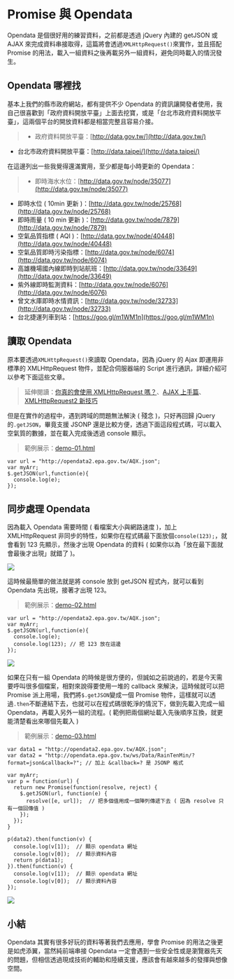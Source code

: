 # Promise 與 Opendata

Opendata 是個很好用的練習資料，之前都是透過 jQuery 內建的 getJSON 或 AJAX 來完成資料串接取得，這篇將會透過`XMLHttpRequest()`來實作，並且搭配 Promise 的用法，載入一組資料之後再載另外一組資料，避免同時載入的情況發生。

## Opendata 哪裡找

基本上我們的縣市政府網站，都有提供不少 Opendata 的資訊讓開發者使用，我自己很喜歡到「政府資料開放平臺」上面去挖寶，或是「台北市政府資料開放平臺」，這兩個平台的開放資料都是相當完整且容易介接。

> - 政府資料開放平臺：[http://data.gov.tw/](http://data.gov.tw/)
- 台北市政府資料開放平臺：[http://data.taipei/](http://data.taipei/)

在這邊列出一些我覺得還滿實用，至少都是每小時更新的 Opendata：

>- 即時海水水位：[http://data.gov.tw/node/35077](http://data.gov.tw/node/35077)
- 即時水位 ( 10min 更新 )：[http://data.gov.tw/node/25768](http://data.gov.tw/node/25768)
- 即時雨量 ( 10 min 更新 )：[http://data.gov.tw/node/7879](http://data.gov.tw/node/7879)
- 空氣品質指標 ( AQI )：[http://data.gov.tw/node/40448](http://data.gov.tw/node/40448)
- 空氣品質即時污染指標：[http://data.gov.tw/node/6074](http://data.gov.tw/node/6074)
- 高雄機場國內線即時到站航班：[http://data.gov.tw/node/33649](http://data.gov.tw/node/33649)
- 紫外線即時監測資料：[http://data.gov.tw/node/6076](http://data.gov.tw/node/6076)
- 曾文水庫即時水情資訊：[http://data.gov.tw/node/32733](http://data.gov.tw/node/32733)
- 台北捷運列車到站：[https://goo.gl/m1WM1n](https://goo.gl/m1WM1n)

## 讀取 Opendata

原本要透過`XMLHttpRequest()`來讀取 Opendata，因為 jQuery 的 Ajax 即運用非標準的 XMLHttpRequest 物件，並配合伺服器端的 Script 進行通訊，詳細介紹可以參考下面這些文章。

> 延伸閱讀：[你真的會使用 XMLHttpRequest 嗎？](https://segmentfault.com/a/1190000004322487)、[AJAX 上手篇](https://developer.mozilla.org/zh-TW/docs/AJAX/Getting_Started)、[XMLHttpRequest2 新技巧](https://www.html5rocks.com/zh/tutorials/file/xhr2/)

但是在實作的過程中，遇到跨域的問題無法解決 ( 殘念 )，只好再回歸 jQuery 的`.getJSON`，畢竟支援 JSONP 還是比較方便，透過下面這段程式碼，可以載入空氣質的數據，並在載入完成後透過 console 顯示。

> 範例展示：[demo-01.html](/demo/201706/javascript-promise-opendata-demo-01.html)

	var url = "http://opendata2.epa.gov.tw/AQX.json";
	var myArr;
	$.getJSON(url,function(e){
	  console.log(e);
	});

## 同步處理 Opendata

因為載入 Opendata 需要時間 ( 看檔案大小與網路速度 )，加上 XMLHttpRequest 非同步的特性，如果你在程式碼最下面放個`console(123);`，就會看到 123 先顯示，然後才出現 Opendata 的資料 ( 如果你以為「放在最下面就會最後才出現」就錯了 )。

![](/img/articles/201706/javascript-promise-opendata-01.jpg)

這時候最簡單的做法就是將 console 放到 getJSON 程式內，就可以看到 Opendata 先出現，接著才出現 123。

> 範例展示：[demo-02.html](/demo/201706/javascript-promise-opendata-demo-02.html)

	var url = "http://opendata2.epa.gov.tw/AQX.json";
	var myArr;
	$.getJSON(url,function(e){
	  console.log(e);
	  console.log(123); // 把 123 放在這邊
	});

![](/img/articles/201706/javascript-promise-opendata-02.jpg)

如果在只有一組 Opendata 的時候是很方便的，但誠如之前說過的，若是今天需要呼叫很多個檔案，相對來說得要使用一堆的 callback 來解決，這時候就可以把 Promise 派上用場，我們將`$.getJSON`變成一個 Promise 物件，這樣就可以透過`.then`不斷連結下去，也就可以在程式碼很乾淨的情況下，做到先載入完成一組 Opendata，再載入另外一組的流程。( 範例把兩個網址載入先後順序互換，就更能清楚看出來哪個先載入 )

> 範例展示：[demo-03.html](/demo/201706/javascript-promise-opendata-demo-03.html)

	var data1 = "http://opendata2.epa.gov.tw/AQX.json";
	var data2 = "http://opendata.epa.gov.tw/ws/Data/RainTenMin/?format=json&callback=?"; // 加上 &callback=? 是 JSONP 格式

	var myArr;
	var p = function(url) {
	  return new Promise(function(resolve, reject) {
	    $.getJSON(url, function(e) {
	      resolve([e, url]);  // 把多個值用成一個陣列傳遞下去 ( 因為 resolve 只有一個回傳值 )
	    });
	  });
	}

	p(data2).then(function(v) {
	  console.log(v[1]);  // 顯示 opendata 網址
	  console.log(v[0]);  // 顯示資料內容
	  return p(data1);
	}).then(function(v) {
	  console.log(v[1]);  // 顯示 opendata 網址
	  console.log(v[0]);  // 顯示資料內容
	});

![](/img/articles/201706/javascript-promise-opendata-03.jpg)

## 小結

Opendata 其實有很多好玩的資料等著我們去應用，學會 Promise 的用法之後更是如虎添翼，當然純前端串接 Opendata 一定會遇到一些安全性或是瀏覽器先天的問題，但相信透過現成技術的輔助和陸續支援，應該會有越來越多的發揮與想像空間。



